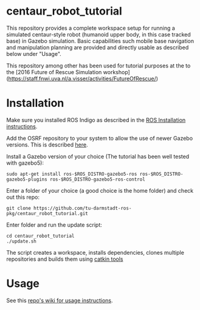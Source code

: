 # centaur_robot_tutorial

This repository provides a complete workspace setup for running a simulated centaur-style robot (humanoid upper body, in this case tracked base) in Gazebo simulation. Basic capabilities such mobile base navigation and manipulation planning are provided and directly usable as described below under "Usage".

This repository among other has been used for tutorial purposes at the  to the [2016 Future of Rescue Simulation workshop] (https://staff.fnwi.uva.nl/a.visser/activities/FutureOfRescue/)

# Installation
Make sure you installed ROS Indigo as described in the [ROS Installation instructions](http://wiki.ros.org/indigo/Installation/Ubuntu).

Add the OSRF repository to your system to allow the use of newer Gazebo versions. This is described [here](http://gazebosim.org/tutorials?tut=install_ubuntu&cat=install).

Install a Gazebo version of your choice (The tutorial has been well tested with gazebo5):
```
sudo apt-get install ros-$ROS_DISTRO-gazebo5-ros ros-$ROS_DISTRO-gazebo5-plugins ros-$ROS_DISTRO-gazebo5-ros-control
```

Enter a folder of your choice (a good choice is the home folder) and check out this repo:
```
git clone https://github.com/tu-darmstadt-ros-pkg/centaur_robot_tutorial.git
```
Enter folder and run the update script:
```
cd centaur_robot_tutorial
./update.sh
```
The script creates a workspace, installs dependencies, clones multiple repositories and builds them using [catkin tools](https://catkin-tools.readthedocs.org/en/latest/quick_start.html)

# Usage

See this [repo's wiki for usage instructions](https://github.com/tu-darmstadt-ros-pkg/centaur_robot_tutorial/wiki).
